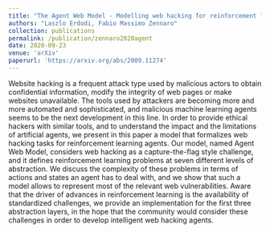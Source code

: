 ```yaml
---
title: "The Agent Web Model - Modelling web hacking for reinforcement learning"
authors: "Laszlo Erdodi, Fabio Massimo Zennaro"
collection: publications
permalink: /publication/zennaro2020agent
date: 2020-09-23
venue: 'arXiv'
paperurl: 'https://arxiv.org/abs/2009.11274'
---
```


Website hacking is a frequent attack type used by malicious actors to obtain confidential information, modify the integrity of web pages or make websites unavailable. The tools used by attackers are becoming more and more automated and sophisticated, and malicious machine learning agents seems to be the next development in this line. In order to provide ethical hackers with similar tools, and to understand the impact and the limitations of artificial agents, we present in this paper a model that formalizes web hacking tasks for reinforcement learning agents. Our model, named Agent Web Model, considers web hacking as a capture-the-flag style challenge, and it defines reinforcement learning problems at seven different levels of abstraction. We discuss the complexity of these problems in terms of actions and states an agent has to deal with, and we show that such a model allows to represent most of the relevant web vulnerabilities. Aware that the driver of advances in reinforcement learning is the availability of standardized challenges, we provide an implementation for the first three abstraction layers, in the hope that the community would consider these challenges in order to develop intelligent web hacking agents.
